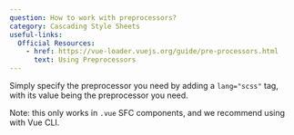 ```yaml
---
question: How to work with preprocessors?
category: Cascading Style Sheets
useful-links:
  Official Resources:
    - href: https://vue-loader.vuejs.org/guide/pre-processors.html
      text: Using Preprocessors
---
```


Simply specify the preprocessor you need by adding a `lang="scss"` tag, with its value being the preprocessor you need. 

Note: this only works in `.vue` SFC components, and we recommend using with Vue CLI.
